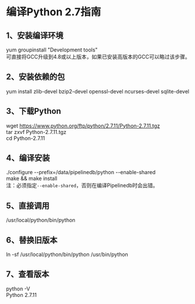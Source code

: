 # 编译Python 2.7指南

## 1、安装编译环境

yum groupinstall "Development tools"      
可直接将GCC升级到4.8或以上版本，如果已安装高版本的GCC可以略过该步骤。

## 2、安装依赖的包
yum install zlib-devel bzip2-devel openssl-devel ncurses-devel sqlite-devel   

## 3、下载Python
wget https://www.python.org/ftp/python/2.7.11/Python-2.7.11.tgz   
tar zxvf Python-2.7.11.tgz  
cd Python-2.7.11  

## 4、编译安装
./configure --prefix=/data/pipelinedb/python --enable-shared  
make && make install     
注：必须指定`--enable-shared`，否则在编译Pipelinedb时会出错。

## 5、直接调用
/usr/local/python/bin/python  

## 6、替换旧版本
ln -sf /usr/local/python/bin/python /usr/bin/python   

## 7、查看版本
python -V    
Python 2.7.11   
